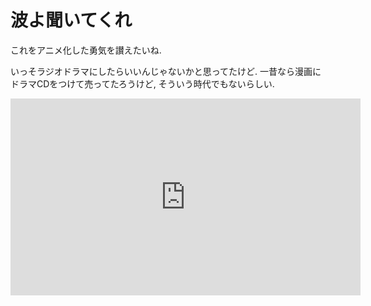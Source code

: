 # 波よ聞いてくれ

これをアニメ化した勇気を讃えたいね.

いっそラジオドラマにしたらいいんじゃないかと思ってたけど.
一昔なら漫画にドラマCDをつけて売ってたろうけど, そういう時代でもないらしい.

<iframe width="560" height="315" src="https://www.youtube.com/embed/-WFgz_qePS8" frameborder="0" allow="accelerometer; autoplay; encrypted-media; gyroscope; picture-in-picture" allowfullscreen></iframe>
